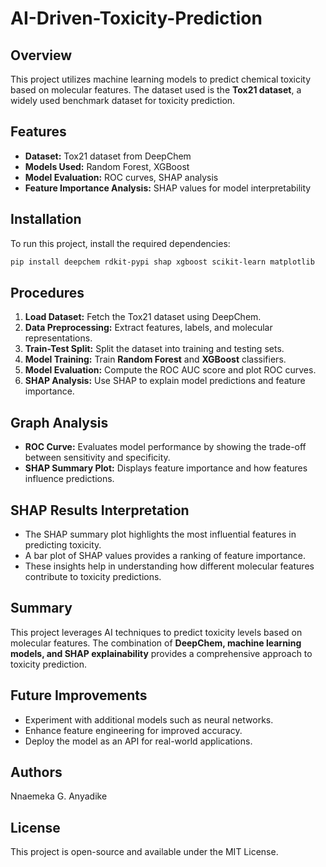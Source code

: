 # AI-Driven-Toxicity-Prediction


## Overview
This project utilizes machine learning models to predict chemical toxicity based on molecular features. The dataset used is the **Tox21 dataset**, a widely used benchmark dataset for toxicity prediction.

## Features
- **Dataset:** Tox21 dataset from DeepChem
- **Models Used:** Random Forest, XGBoost
- **Model Evaluation:** ROC curves, SHAP analysis
- **Feature Importance Analysis:** SHAP values for model interpretability

## Installation
To run this project, install the required dependencies:
```bash
pip install deepchem rdkit-pypi shap xgboost scikit-learn matplotlib
```

## Procedures
1. **Load Dataset:** Fetch the Tox21 dataset using DeepChem.
2. **Data Preprocessing:** Extract features, labels, and molecular representations.
3. **Train-Test Split:** Split the dataset into training and testing sets.
4. **Model Training:** Train **Random Forest** and **XGBoost** classifiers.
5. **Model Evaluation:** Compute the ROC AUC score and plot ROC curves.
6. **SHAP Analysis:** Use SHAP to explain model predictions and feature importance.

## Graph Analysis
- **ROC Curve:** Evaluates model performance by showing the trade-off between sensitivity and specificity.
- **SHAP Summary Plot:** Displays feature importance and how features influence predictions.

## SHAP Results Interpretation
- The SHAP summary plot highlights the most influential features in predicting toxicity.
- A bar plot of SHAP values provides a ranking of feature importance.
- These insights help in understanding how different molecular features contribute to toxicity predictions.

## Summary
This project leverages AI techniques to predict toxicity levels based on molecular features. The combination of **DeepChem, machine learning models, and SHAP explainability** provides a comprehensive approach to toxicity prediction.

## Future Improvements
- Experiment with additional models such as neural networks.
- Enhance feature engineering for improved accuracy.
- Deploy the model as an API for real-world applications.

## Authors
Nnaemeka G. Anyadike

## License
This project is open-source and available under the MIT License.



